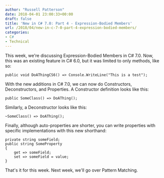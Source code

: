 ```yaml
---
author: "Russell Patterson"
date: 2018-04-01 23:00:33+00:00
draft: false
title: 'New in C# 7.0: Part 4 - Expression-Bodied Members'
url: /2018/04/new-in-c-7-0-part-4-expression-bodied-members/
categories:
- C#
- Technical
---
```


This week, we're discussing Expression-Bodied Members in C# 7.0. Now, this was an existing feature in C# 6.0, but it was limited to only methods, like so:


    
    public void DoAThingCS6() => Console.WriteLine("This is a test");



With the new additions in C# 7.0, we can now do Constructors, Deconstructors, and Properties. A Constructor definition looks like this:


    
    public SomeClass() => DoAThing();



Similarly, a Deconstructor looks like this:
 

    
    ~SomeClass() => DoAThing();



Finally, although auto-properties are shorter, you can write properties with specific implementations with this new shorthand:
 

    
    private string someField;
    public string SomeProperty 
    {
        get => someField;
        set => someField = value;
    }



That's it for this week. Next week, we'll go over Pattern Matching.

